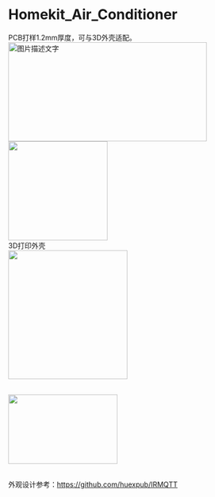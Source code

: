 # Homekit_Air_Conditioner
PCB打样1.2mm厚度，可与3D外壳适配。
<br><img src="/blob/main/image/AC_IR_Homekit_5V1A_3.0_0402.jpg" width="400" height="200" alt="图片描述文字"/>
<br>
<img src="https://github.com/LouisLee985/Homekit-Air-Conditioner/blob/main/hardware/AC_IR_Homekit_5V1A_3.0_0402/IMG_1000.jpg" width="200" height="200"/>
<br>3D打印外壳
<br><img src="https://github.com/LouisLee985/Homekit-Air-Conditioner/blob/main/hardware/AC_IR_Homekit_5V1A_3.0_0402/IMG_1001.jpg" width="240" height="260"/>

<br><img src="https://github.com/LouisLee985/Homekit-Air-Conditioner/blob/main/hardware/AC_IR_Homekit_5V1A_3.0_0402/IMG_1002.jpg" width="220" height="140"/>

<br>外观设计参考：https://github.com/huexpub/IRMQTT
